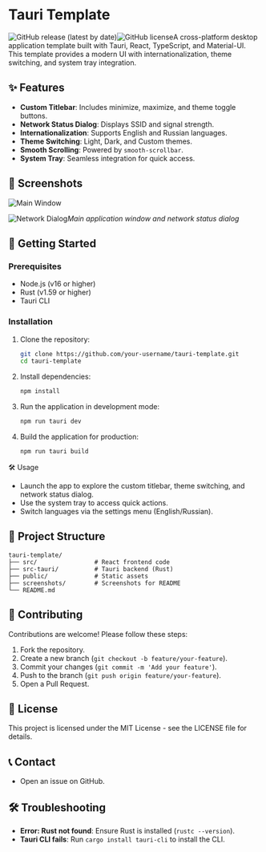 # Tauri Template

![GitHub release (latest by date)](https://img.shields.io/github/v/release/your-username/tauri-template)![GitHub license](https://img.shields.io/github/license/your-username/tauri-template)A cross-platform desktop application template built with Tauri, React, TypeScript, and Material-UI. This template provides a modern UI with internationalization, theme switching, and system tray integration.

## ✨ Features

- **Custom Titlebar**: Includes minimize, maximize, and theme toggle buttons.
- **Network Status Dialog**: Displays SSID and signal strength.
- **Internationalization**: Supports English and Russian languages.
- **Theme Switching**: Light, Dark, and Custom themes.
- **Smooth Scrolling**: Powered by `smooth-scrollbar`.
- **System Tray**: Seamless integration for quick access.

## 📸 Screenshots

![Main Window](screenshots/main-window.png)

![Network Dialog](screenshots/network-dialog.png)*Main application window and network status dialog*

## 🚀 Getting Started

### Prerequisites

- Node.js (v16 or higher)
- Rust (v1.59 or higher)
- Tauri CLI

### Installation

1. Clone the repository:

   ```bash
   git clone https://github.com/your-username/tauri-template.git
   cd tauri-template
   ```

2. Install dependencies:

   ```bash
   npm install
   ```

3. Run the application in development mode:

   ```bash
   npm run tauri dev
   ```

4. Build the application for production:

   ```bash
   npm run tauri build
   ```

🛠️ Usage

- Launch the app to explore the custom titlebar, theme switching, and network status dialog.
- Use the system tray to access quick actions.
- Switch languages via the settings menu (English/Russian).

## 📂 Project Structure

```
tauri-template/
├── src/                # React frontend code
├── src-tauri/          # Tauri backend (Rust)
├── public/             # Static assets
├── screenshots/        # Screenshots for README
└── README.md
```

## 🤝 Contributing

Contributions are welcome! Please follow these steps:

1. Fork the repository.
2. Create a new branch (`git checkout -b feature/your-feature`).
3. Commit your changes (`git commit -m 'Add your feature'`).
4. Push to the branch (`git push origin feature/your-feature`).
5. Open a Pull Request.

## 📜 License

This project is licensed under the MIT License - see the LICENSE file for details.

## 📞 Contact

- Open an issue on GitHub.

## 🛠️ Troubleshooting

- **Error: Rust not found**: Ensure Rust is installed (`rustc --version`).
- **Tauri CLI fails**: Run `cargo install tauri-cli` to install the CLI.